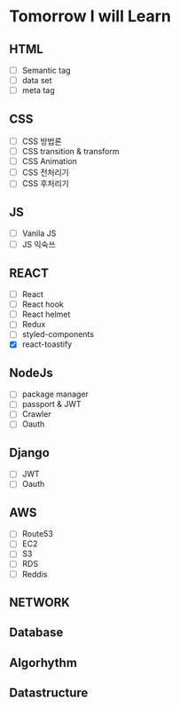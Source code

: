 # Tomorrow I will Learn

## HTML
- [ ] Semantic tag
- [ ] data set
- [ ] meta tag

## CSS
- [ ] CSS 방법론
- [ ] CSS transition & transform
- [ ] CSS Animation
- [ ] CSS 전처리기
- [ ] CSS 후처리기

## JS
- [ ] Vanila JS
- [ ] JS 익숙쓰

## REACT
- [ ] React
- [ ] React hook
- [ ] React helmet
- [ ] Redux
- [ ] styled-components
- [x] react-toastify

## NodeJs
- [ ] package manager
- [ ] passport & JWT
- [ ] Crawler
- [ ] Oauth

## Django
- [ ] JWT
- [ ] Oauth

## AWS
- [ ] Route53
- [ ] EC2
- [ ] S3
- [ ] RDS
- [ ] Reddis

## NETWORK

## Database

## Algorhythm

## Datastructure
